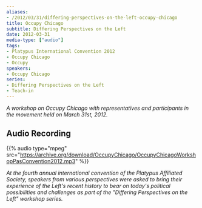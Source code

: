 ```yaml
---
aliases:
- /2012/03/31/differing-perspectives-on-the-left-occupy-chicago
title: Occupy Chicago
subtitle: Differing Perspectives on the Left
date: 2012-03-31
media-type: ["audio"]
tags:
- Platypus International Convention 2012
- Occupy Chicago
- Occupy
speakers:
- Occupy Chicago
series:
- Differing Perspectives on the Left
- Teach-in
---
```


_A workshop on Occupy Chicago with representatives and participants in the movement held on March 31st, 2012._

## Audio Recording

{{% audio type="mpeg" src="https://archive.org/download/OccupyChicago/OccupyChicagoWorkshopPasConvention2012.mp3" %}}


_At the fourth annual international convention of the Platypus Affiliated Society, speakers from various perspectives were asked to bring their experience of the Left's recent history to bear on today's political possibilities and challenges as part of the "Differing Perspectives on the Left" workshop series._
